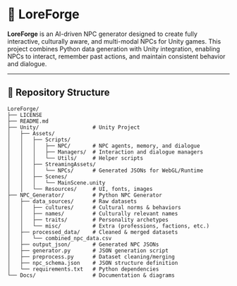# 🌌 LoreForge

**LoreForge** is an AI-driven NPC generator designed to create fully interactive, culturally aware, and multi-modal NPCs for Unity games. This project combines Python data generation with Unity integration, enabling NPCs to interact, remember past actions, and maintain consistent behavior and dialogue.

---

## 📁 Repository Structure

```plaintext
LoreForge/
├── LICENSE
├── README.md
├── Unity/                 # Unity Project
│   ├── Assets/
│   │   ├── Scripts/
│   │   │   ├── NPC/       # NPC agents, memory, and dialogue
│   │   │   ├── Managers/  # Interaction and dialogue managers
│   │   │   └── Utils/     # Helper scripts
│   │   ├── StreamingAssets/
│   │   │   └── NPCs/      # Generated JSONs for WebGL/Runtime
│   │   ├── Scenes/
│   │   │   └── MainScene.unity
│   │   └── Resources/     # UI, fonts, images
├── NPC_Generator/         # Python NPC Generator
│   ├── data_sources/      # Raw datasets
│   │   ├── cultures/      # Cultural norms & behaviors
│   │   ├── names/         # Culturally relevant names
│   │   ├── traits/        # Personality archetypes
│   │   └── misc/          # Extra (professions, factions, etc.)
│   ├── processed_data/    # Cleaned & merged datasets
│   │   └── combined_npc_data.csv
│   ├── output_json/       # Generated NPC JSONs
│   ├── generator.py       # JSON generation script
│   ├── preprocess.py      # Dataset cleaning/merging
│   ├── npc_schema.json    # JSON structure definition
│   └── requirements.txt   # Python dependencies
└── Docs/                  # Documentation & diagrams
